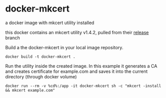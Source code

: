 # docker-mkcert
a docker image with mkcert utility installed

this docker contains an mkcert utility v1.4.2, pulled from their [release](https://github.com/FiloSottile/mkcert/releases/) branch


Build a the docker-mkcert in your local image repository.
```
docker build -t docker-mkcert .
```

Run the utility inside the created image. In this example it generates a CA and creates certificate for example.com and saves it into the current directory (through docker volume)
```
docker run --rm -v %cd%:/app -it docker-mkcert sh -c "mkcert -install && mkcert example.com"
```
